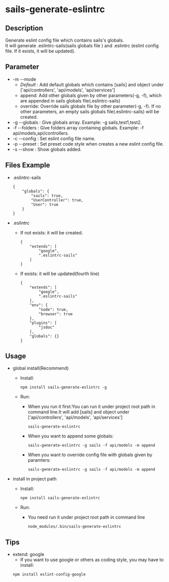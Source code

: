 # sails-generate-eslintrc

## Description
Generate eslint config file which contains sails's globals.<br/>
It will generate .eslintrc-sails(sails globals file ) and .eslintrc (eslint config file. If it exists, it will be updated).

## Parameter
- -m --mode
    + *Default* : Add default globals which contains [sails] and object under ['api/controllers', 'api/models', 'api/services']
    + append: Add other globals given by other parameters(-g, -f), which are appended in sails globals file(.eslintrc-sails)
    + override: Override sails globals file by other parameter(-g, -f). If no other parameters, an empty sails globals file(.eslintrc-sails) will be created.
- -g --globals : Give globals array. Example: -g sails,test1,test2.
- -f --folders : Give folders array containing globals. Example: -f api/models,api/controllers.
- -c --config : Set eslint config file name.
- -p --preset : Set preset code style when creates a new eslint config file.
- -s --show : Show globals added.


## Files Example
- .eslintrc-sails
    ```
    {
        "globals": {
            "sails": true,
            "UserController": true,
            "User": true
        }
    }
    ```

- .eslintrc
    + If not exists: it will be created.
        ```
        {
            "extends": [
                "google",
                ".eslintrc-sails"
            ]
        }
        ```

    + If exists: it will be updated(fourth line)
        ```
        {
            "extends": [
                "google",
                ".eslintrc-sails"
            ],
            "env": {
                "node": true,
                "browser": true
            },
            "plugins": [
                "jsdoc"
            ],
            "globals": {}
        }  
        ```  

## Usage
- global install(Recommend)
    + Install:
        ```
        npm install sails-generate-eslintrc -g
        ```

    + Run:
        * When you run it first:You can run it under project root path in command line.It will add [sails] and object under ['api/controllers', 'api/models', 'api/services']

            ```
            sails-generate-eslintrc
            ```
        * When you want to append some globals:
        
            ```
            sails-generate-eslintrc -g sails -f api/models -m append
            ```

        * When you want to override config file with globals given by paramters:
            ```
            sails-generate-eslintrc -g sails -f api/models -m append
            ```

- install in project path
    + Install:
        ```
        npm install sails-generate-eslintrc
        ```

    + Run:
        * You need run it under project root path in command line

            ```
            node_modules/.bin/sails-generate-eslintrc
            ```

## Tips
- extend: google
    + If you want to use google or others as coding style, you may have to install:
    ```
    npm install eslint-config-google
    ```